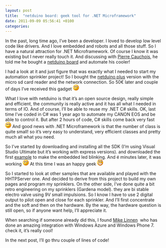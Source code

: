 ```yaml
---
layout: post
title:  "netduino board: geek tool for .NET Microframework"
date: 2011-09-09 05:56:41 +0100
categories: 
---
```

In the past, long time ago, I’ve been a developer. I loved to develop low level code like drivers. And I love embedded and robots and all those stuff. So I have a natural attraction for .NET Microframework. Of course I know it was existing but I never really touch it. And discussing with [Pierre Cauchois](https://www.linkedin.com/in/pierrecauchois/), he told me he bought a [netduino board](http://www.netduino.com/) and automate his cooler! 

 I had a look at it and just figure that was exactly what I needed to start my automation sprinkler project! So I bought the [netduino plus](http://www.netduino.com/netduinoplus/specs.htm) version with the micro sd card reader and the network connection. So 50€ later and couple of days I’ve received this gadget ![Sourire](/assets/4401.wlEmoticon-smile_2.png)

 What I love with netduino is that it’s an open source design, really simple and efficient, the community is really active and it has all what I needed in terms of IO. And of course, I’ll be able to reuse my .NET C# skills. OK, last time I’ve coded in C# was 1 year ago to automate my CANON EOS and be able to control it. But after 2 hours of code, C# skills come back very fast ![Sourire](/assets/4401.wlEmoticon-smile_2.png) And good news with .NET Microframework is that the number of class is quite small! so it’s very easy to understand, very efficient classes and pretty much all what you need.

 So I’ve started by downloading and installing all the SDK (I’m using Visual Studio Ultimate but it’s working with express versions). and downloaded the first [example](http://www.netduino.com/projects/) to make the embedded led blinking. And é minutes later, it was working ![Sourire](/assets/4401.wlEmoticon-smile_2.png) At this time I was an happy geek ![Rire](/assets/0842.wlEmoticon-openmouthedsmile_2.png)

 So I started to look at other samples that are available and played with the HHTPServer one. And decided to derive from this project to build my own pages and program my sprinklers. On the other side, I’ve done quite a bit retro engineering on my sprinklers (Gardena model). they are bi stable electro valve using 9V small impulsions. So I know I have to use 2 digital output to pilot open and close for each sprinkler. And I’ll first concentrate and the soft and then on the hardware. By the way, the hardware question is still open, so if anyone want help, I’ll appreciate it.

 When searching if someone already did this, I found [Mike Linnen](http://www.protosystem.net/)  who has done an amazing integration with Windows Azure and Windows Phone 7. check it, it’s really cool!

 In the next post, I’ll go thru couple of lines of code!

